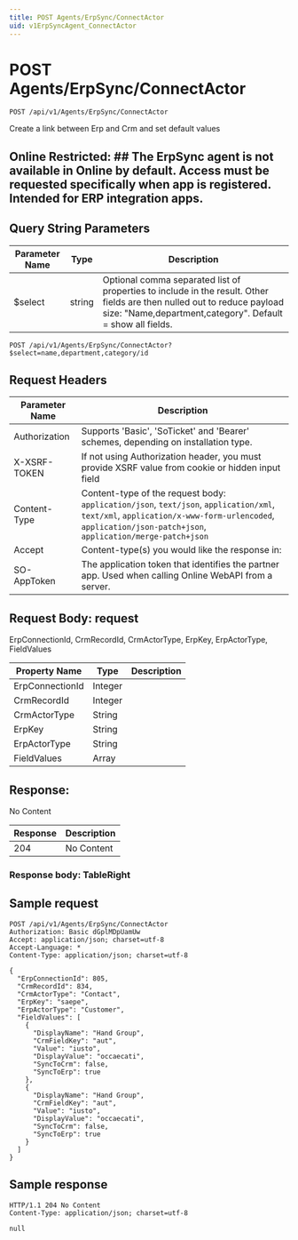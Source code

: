 ```yaml
---
title: POST Agents/ErpSync/ConnectActor
uid: v1ErpSyncAgent_ConnectActor
---
```


# POST Agents/ErpSync/ConnectActor

```http
POST /api/v1/Agents/ErpSync/ConnectActor
```

Create a link between Erp and Crm and set default values


## Online Restricted: ## The ErpSync agent is not available in Online by default. Access must be requested specifically when app is registered. Intended for ERP integration apps.






## Query String Parameters

| Parameter Name | Type |  Description |
|----------------|------|--------------|
| $select | string |  Optional comma separated list of properties to include in the result. Other fields are then nulled out to reduce payload size: "Name,department,category". Default = show all fields. |

```http
POST /api/v1/Agents/ErpSync/ConnectActor?$select=name,department,category/id
```


## Request Headers

| Parameter Name | Description |
|----------------|-------------|
| Authorization  | Supports 'Basic', 'SoTicket' and 'Bearer' schemes, depending on installation type. |
| X-XSRF-TOKEN   | If not using Authorization header, you must provide XSRF value from cookie or hidden input field |
| Content-Type | Content-type of the request body: `application/json`, `text/json`, `application/xml`, `text/xml`, `application/x-www-form-urlencoded`, `application/json-patch+json`, `application/merge-patch+json` |
| Accept         | Content-type(s) you would like the response in:  |
| SO-AppToken | The application token that identifies the partner app. Used when calling Online WebAPI from a server. |

## Request Body: request 

ErpConnectionId, CrmRecordId, CrmActorType, ErpKey, ErpActorType, FieldValues 

| Property Name | Type |  Description |
|----------------|------|--------------|
| ErpConnectionId | Integer |  |
| CrmRecordId | Integer |  |
| CrmActorType | String |  |
| ErpKey | String |  |
| ErpActorType | String |  |
| FieldValues | Array |  |

## Response:

No Content

| Response | Description |
|----------------|-------------|
| 204 | No Content |

### Response body: TableRight


## Sample request

```http!
POST /api/v1/Agents/ErpSync/ConnectActor
Authorization: Basic dGplMDpUamUw
Accept: application/json; charset=utf-8
Accept-Language: *
Content-Type: application/json; charset=utf-8

{
  "ErpConnectionId": 805,
  "CrmRecordId": 834,
  "CrmActorType": "Contact",
  "ErpKey": "saepe",
  "ErpActorType": "Customer",
  "FieldValues": [
    {
      "DisplayName": "Hand Group",
      "CrmFieldKey": "aut",
      "Value": "iusto",
      "DisplayValue": "occaecati",
      "SyncToCrm": false,
      "SyncToErp": true
    },
    {
      "DisplayName": "Hand Group",
      "CrmFieldKey": "aut",
      "Value": "iusto",
      "DisplayValue": "occaecati",
      "SyncToCrm": false,
      "SyncToErp": true
    }
  ]
}
```

## Sample response

```http_
HTTP/1.1 204 No Content
Content-Type: application/json; charset=utf-8

null
```
